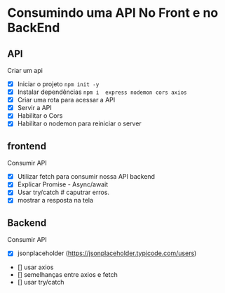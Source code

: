 # Consumindo uma API No Front e no BackEnd

## API

Criar um api
- [x] Iniciar o projeto `npm init -y`
- [x] Instalar dependências  `npm i  express nodemon cors axios`
- [x] Criar uma rota  para acessar a API
- [x] Servir a API
- [x] Habilitar o Cors
- [x] Habilitar o nodemon para reiniciar o server

## frontend
Consumir API

- [x] Utilizar fetch para consumir nossa API backend
- [x] Explicar Promise - Async/await
- [x] Usar try/catch # caputrar erros.
- [x] mostrar a resposta na tela

## Backend
Consumir API

- [x] jsonplaceholder (https://jsonplaceholder.typicode.com/users)
- [] usar axios
- [] semelhanças entre axios e fetch
- [] usar try/catch

